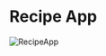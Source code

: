 # Recipe App

![RecipeApp](https://github.com/clarusway/clarusway-full-stack-tr-12-22/raw/main/react/projects/005-Recipe-App/food-search-app.gif)
